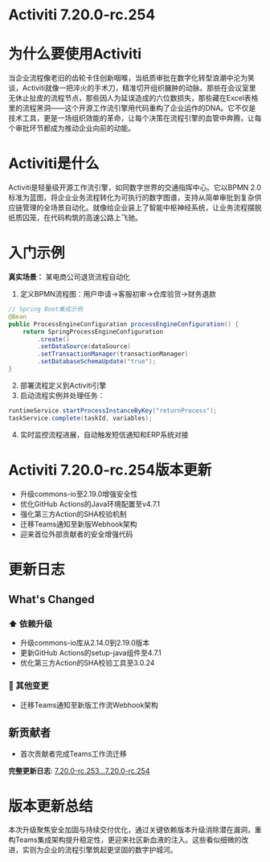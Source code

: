 # Activiti 7.20.0-rc.254
# 为什么要使用Activiti  
当企业流程像老旧的齿轮卡住创新咽喉，当纸质审批在数字化转型浪潮中沦为笑谈，Activiti就像一把淬火的手术刀，精准切开组织臃肿的动脉。那些在会议室里无休止扯皮的流程节点，那些因人为延误造成的六位数损失，那些藏在Excel表格里的流程黑洞——这个开源工作流引擎用代码重构了企业运作的DNA。它不仅是技术工具，更是一场组织效能的革命，让每个决策在流程引擎的血管中奔腾，让每个审批环节都成为推动企业向前的动能。

# Activiti是什么  
Activiti是轻量级开源工作流引擎，如同数字世界的交通指挥中心。它以BPMN 2.0标准为蓝图，将企业业务流程转化为可执行的数字图谱，支持从简单审批到复杂供应链管理的全场景自动化。就像给企业装上了智能中枢神经系统，让业务流程摆脱纸质囚笼，在代码构筑的高速公路上飞驰。

# 入门示例  
**真实场景：** 某电商公司退货流程自动化  
1. 定义BPMN流程图：用户申请→客服初审→仓库验货→财务退款  
```java
// Spring Boot集成示例
@Bean
public ProcessEngineConfiguration processEngineConfiguration() {
    return SpringProcessEngineConfiguration
        .create()
        .setDataSource(dataSource)
        .setTransactionManager(transactionManager)
        .setDatabaseSchemaUpdate("true");
}
```
2. 部署流程定义到Activiti引擎  
3. 启动流程实例并处理任务：
```java
runtimeService.startProcessInstanceByKey("returnProcess");
taskService.complete(taskId, variables);
```
4. 实时监控流程进展，自动触发短信通知和ERP系统对接

# Activiti 7.20.0-rc.254版本更新  
- 升级commons-io至2.19.0增强安全性  
- 优化GitHub Actions的Java环境配置至v4.7.1  
- 强化第三方Action的SHA校验机制  
- 迁移Teams通知至新版Webhook架构  
- 迎来首位外部贡献者的安全增强代码

# 更新日志

## What's Changed

### ⬆️ 依赖升级
- 升级commons-io库从2.14.0到2.19.0版本
- 更新GitHub Actions的setup-java组件至4.7.1
- 优化第三方Action的SHA校验工具至3.0.24

### 🔨 其他变更
- 迁移Teams通知至新版工作流Webhook架构

## 新贡献者
- 首次贡献者完成Teams工作流迁移

**完整更新日志**: [7.20.0-rc.253...7.20.0-rc.254](https://github.com/Activiti/Activiti/compare/7.20.0-rc.253...7.20.0-rc.254)

# 版本更新总结  
本次升级聚焦安全加固与持续交付优化，通过关键依赖版本升级消除潜在漏洞，重构Teams集成架构提升稳定性，更迎来社区新血液的注入。这些看似细微的改进，实则为企业的流程引擎筑起更坚固的数字护城河。
